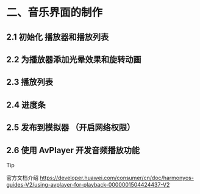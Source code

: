 # 二、音乐界面的制作

## 2.1 初始化 播放器和播放列表



## 2.2 为播放器添加光晕效果和旋转动画



## 2.3 播放列表



## 2.4 进度条



## 2.5 发布到模拟器 （开启网络权限）



## 2.6 使用 AvPlayer 开发音频播放功能

> [!TIP]
>
> 官方文档介绍 https://developer.huawei.com/consumer/cn/doc/harmonyos-guides-V2/using-avplayer-for-playback-0000001504424437-V2

